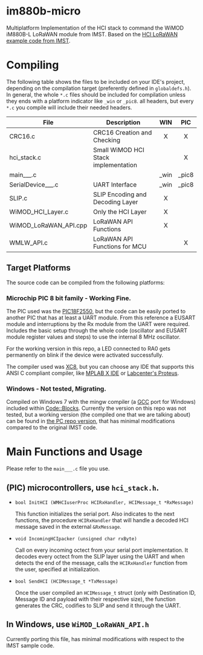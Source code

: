 # im880b-micro

Multiplatform Implementation of the HCI stack to command the WiMOD iM880B-L LoRaWAN module from IMST. Based on the [HCI LoRaWAN example code from IMST](https://wireless-solutions.de/products/radiomodules/im880b-l.html).

# Compiling

The following table shows the files to be included on your IDE's project, depending on the compilation target (preferently defined in `globaldefs.h`). In general, the whole `*.c` files should be included for compilation unless they ends with a platform indicator like `_win` or `_pic8`. all headers, but every `*.c` you compile will include their needed headers.

| File              | Description                     |  WIN  |  PIC  |
| ---               |     ---                         | :---: | :---: |
|CRC16.c            |CRC16 Creation and Checking      |   X   |   X   |
|hci_stack.c        |Small WiMOD HCI Stack implementation |    |   X  |
|main___.c          |                                 | _win  | _pic8 |
|SerialDevice___.c  |UART Interface                   | _win  | _pic8 |
|SLIP.c             |SLIP Encoding and Decoding Layer |   X   |       |
|WiMOD_HCI_Layer.c  |Only the HCI Layer               |   X   |       |
|WiMOD_LoRaWAN_API.cpp|LoRaWAN API Functions          |   X   |       |
|WMLW_API.c         |LoRaWAN API Functions for MCU    |       |   X   |

## Target Platforms

The source code can be compiled from the following platforms:

### Microchip PIC 8 bit family - Working Fine.

The PIC used was the [PIC18F2550](http://www.microchip.com/PIC18F2550), but the code can be easily ported to another PIC that has at least a UART module. From this reference a EUSART module and interruptions by the Rx module from the UART were required. Includes the basic setup through the whole code (oscillator and EUSART module register values and steps) to use the internal 8 MHz oscillator.

For the working version in this repo, a LED connected to RA0 gets permanently on blink if the device were activated successfully.

The compiler used was [XC8](http://www.microchip.com/mplab/compilers), but you can choose any IDE that supports this ANSI C compliant compiler, like [MPLAB X IDE](http://www.microchip.com/mplab/mplab-x-ide) or [Labcenter's Proteus](https://www.labcenter.com/).

### Windows - Not tested, Migrating.

Compiled on Windows 7 with the mingw compiler (a [GCC](https://gcc.gnu.org/) port for Windows) included within [Code::Blocks](http://www.codeblocks.org). Currently the version on this repo was not tested, but a working version (the compiled one that we are talking about) can be found in [the PC repo version](https://github.com/pylatesUD/im880b), that has minimal modifications compared to the original IMST code.

# Main Functions and Usage

Please refer to the `main___.c` file you use.

## (PIC) microcontrollers, use `hci_stack.h`.

 - `bool InitHCI (WMHCIuserProc HCIRxHandler, HCIMessage_t *RxMessage)`

   This function initializes the serial port. Also indicates to the next functions, the procedure `HCIRxHandler` that will handle a decoded HCI message saved in the external `&RxMessage`.

 - `void IncomingHCIpacker (unsigned char rxByte)`

   Call on every incoming octect from your serial port implementation. It decodes every octect from the SLIP layer using the UART and when detects the end of the message, calls the `HCIRxHandler` function from the user, specified at initialization.

 - `bool SendHCI (HCIMessage_t *TxMessage)`

   Once the user compiled an `HCIMessage_t` struct (only with Destination ID, Message ID and payload with their respective size), the function generates the CRC, codifies to SLIP and send it through the UART.

## In Windows, use `WiMOD_LoRaWAN_API.h`

Currently porting this file, has minimal modifications with respect to the IMST sample code.
